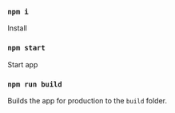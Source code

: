 ### `npm i`

Install

### `npm start`

Start app

### `npm run build`

Builds the app for production to the `build` folder.
